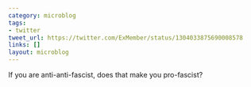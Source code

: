 ```yaml
---
category: microblog
tags:
- twitter
tweet_url: https://twitter.com/ExMember/status/1304033875690008578
links: []
layout: microblog
---
```

If you are anti-anti-fascist, does that make you pro-fascist?
